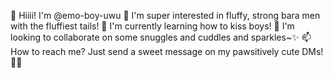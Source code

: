 👋 Hiiii! I'm @emo-boy-uwu
👀 I'm super interested in fluffy, strong bara men with the fluffiest tails!
🌱 I'm currently learning how to kiss boys!
💞️ I'm looking to collaborate on some snuggles and cuddles and sparkles~✨
📫 How to reach me? Just send a sweet message on my pawsitively cute DMs! 🐾💖




<!---
emo-boy-uwu/emo-boy-uwu is a ✨ special ✨ repository because its `README.md` (this file) appears on your GitHub profile.
You can click the Preview link to take a look at your changes.
--->

